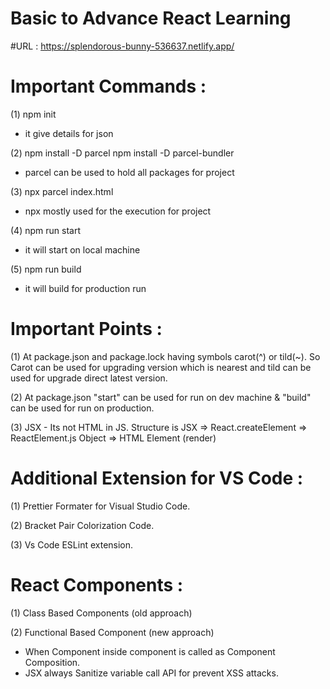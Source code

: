 # Basic to Advance React Learning

#URL : https://splendorous-bunny-536637.netlify.app/

# Important Commands :
(1) npm init
 - it give details for json
   
(2)  npm install -D parcel
     npm install -D parcel-bundler 
 - parcel can be used to hold all packages for project
   
(3) npx parcel index.html
 - npx mostly used for the execution for project
   
(4) npm run start
 - it will start on local machine
   
(5) npm run build
 - it will build for production run

# Important Points :
(1) At package.json and package.lock having symbols carot(^) or tild(~). So Carot can be used for upgrading version which is nearest and tild can be used for upgrade direct latest version.

(2) At package.json "start" can be used for run on dev machine & "build" can be used for run on production.

(3) JSX - Its not HTML in JS. Structure is JSX => React.createElement => ReactElement.js Object => HTML Element (render)

# Additional Extension for VS Code :
(1) Prettier Formater for Visual Studio Code.

(2) Bracket Pair Colorization Code.

(3) Vs Code ESLint extension.

# React Components : 
(1) Class Based Components (old approach)

(2) Functional Based Component (new approach)

- When Component inside component is called as Component Composition.
- JSX always Sanitize variable call API for prevent XSS attacks.


   

